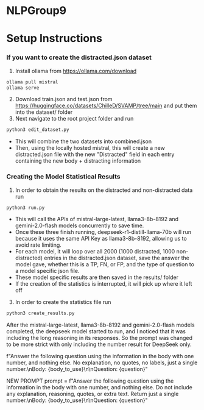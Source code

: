 # NLPGroup9

# Setup Instructions
### If you want to create the distracted.json dataset
1. Install ollama from https://ollama.com/download
```bash
ollama pull mistral
ollama serve
```
2. Download train.json and test.json from https://huggingface.co/datasets/ChilleD/SVAMP/tree/main and put them into the dataset/ folder
3. Next navigate to the root project folder and run
```bash
python3 edit_dataset.py
```
   - This will combine the two datasets into combined.json
   - Then, using the locally hosted mistral, this will create a new distracted.json file with the new "Distracted" field in each entry containing the new body + distracting information
### Creating the Model Statistical Results
1. In order to obtain the results on the distracted and non-distracted data run
```bash
python3 run.py
```
   - This will call the APIs of mistral-large-latest, llama3-8b-8192 and gemini-2.0-flash models concurrently to save time.
   - Once these three finish running, deepseek-r1-distill-llama-70b will run because it uses the same API Key as llama3-8b-8192, allowing us to avoid rate limiting.
   - For each model, it will loop over all 2000 (1000 distracted, 1000 non-distracted) entries in the distracted.json dataset, save the answer the model gave, whether this is a TP, FN, or FP, and the type of question to a model specific json file.
   - These model specific results are then saved in the results/ folder
   - If the creation of the statistics is interrupted, it will pick up where it left off
3. In order to create the statistics file run
```bash
python3 create_results.py
```


After the mistral-large-latest, llama3-8b-8192 and gemini-2.0-flash models completed, the deepseek model started to run, and I noticed that it was including the long reasoning in its responses. So the prompt was changed to be more strict with only including the number result for DeepSeek only.

f"Answer the following question using the information in the body with one number, and nothing else. No explanation, no quotes, no labels, just a single number.\nBody: {body_to_use}\n\nQuestion: {question}"


NEW PROMPT
prompt = f"Answer the following question using the information in the body with one number, and nothing else. Do not include any explanation, reasoning, quotes, or extra text. Return just a single number.\nBody: {body_to_use}\n\nQuestion: {question}"

